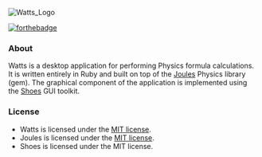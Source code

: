![Watts_Logo](https://cloud.githubusercontent.com/assets/7763904/8000839/70080f0e-0b2d-11e5-8fa6-5e44b6b971a9.png)

[![forthebadge](http://forthebadge.com/images/badges/made-with-ruby.svg)](http://forthebadge.com)

### About
Watts is a desktop application for performing Physics formula calculations. It is written entirely in Ruby and built on top of the [Joules](http://www.github.com/elailai94/Joules) Physics library (gem). The graphical component of the application is implemented using the [Shoes](http://www.shoesrb.com/) GUI toolkit. 

### License
* Watts is licensed under the [MIT license](https://www.github.com/elailai94/Watts/blob/master/LICENSE.md).
* Joules is licensed under the [MIT license](https://www.github.com/elailai94/Joules/blob/master/LICENSE.md).
* Shoes is licensed under the MIT license.
